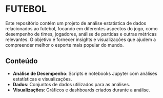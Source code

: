 # FUTEBOL

Este repositório contém um projeto de análise estatística de dados relacionados ao futebol, focando em diferentes aspectos do jogo, como desempenho de times, jogadores, análise de partidas e outras métricas relevantes. O objetivo é fornecer insights e visualizações que ajudem a compreender melhor o esporte mais popular do mundo.

## Conteúdo

- **Análise de Desempenho**: Scripts e notebooks Jupyter com análises estatísticas e visualizações.
- **Dados**: Conjuntos de dados utilizados para as análises.
- **Visualizações**: Gráficos e dashboards criados durante a análise.
